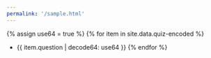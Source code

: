 ```yaml
---
permalink: '/sample.html'
---
```


{% assign use64 = true %}
{% for item in site.data.quiz-encoded %}

- {{ item.question | decode64: use64 }}
  {% endfor %}
